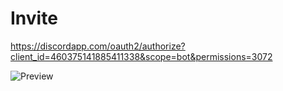 Invite
===
https://discordapp.com/oauth2/authorize?client_id=460375141885411338&scope=bot&permissions=3072

![Preview](https://scontent-vie1-1.xx.fbcdn.net/v/t1.0-9/91789847_1533674716795000_6621755074009890816_n.jpg?_nc_cat=103&_nc_sid=ca434c&_nc_ohc=H7aprfFGmscAX8xRviP&_nc_ht=scontent-vie1-1.xx&oh=11f463d5accdc9791732f7326e8c8250&oe=5EA9B10D)
